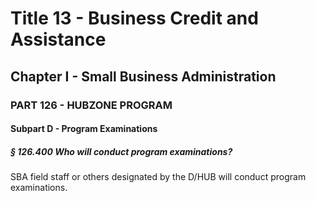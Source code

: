 
# Title 13 - Business Credit and Assistance
## Chapter I - Small Business Administration
### PART 126 - HUBZONE PROGRAM
#### Subpart D - Program Examinations
##### § 126.400 Who will conduct program examinations?

SBA field staff or others designated by the D/HUB will conduct program examinations.
